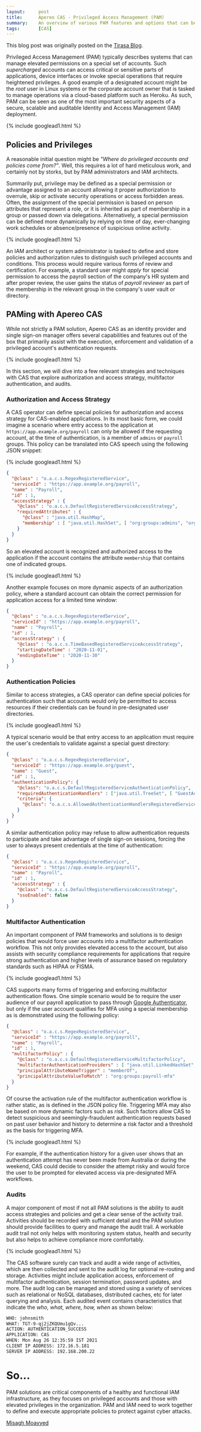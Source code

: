 ```yaml
---
layout:     post
title:      Apereo CAS - Privileged Access Management (PAM)
summary:    An overview of various PAM features and options that can be relevant in Apereo CAS deployments.
tags:       [CAS]
---
```


<div class="alert alert-success"><i class="far fa-lightbulb"></i> This blog post was originally posted on the <a href="https://www.tirasa.net/en/blog/privileged-access-management-pam-with-apereo-cas">Tirasa Blog</a>.</div>

Privileged Access Management (PAM) typically describes systems that can manage elevated permissions on a special set of accounts. Such *supercharged* accounts can access critical or sensitive parts of applications, device interfaces or invoke special operations that require heightened privileges. A good example of a designated account might be the *root* user in Linux systems or the corporate account owner that is tasked to manage operations via a cloud-based platform such as Heroku. As such, PAM can be seen as one of the most important security aspects of a secure, scalable and auditable Identity and Access Management (IAM) deployment.

{% include googlead1.html  %}
## Policies and Privileges

A reasonable initial question might be *"Where do privileged accounts and policies come from?"*. Well, this requires a lot of hard meticulous work, and certainly not by storks, but by PAM administrators and IAM architects.
 
Summarily put, privilege may be defined as a special permission or advantage assigned to an account allowing it proper authorization to overrule, skip or activate security operations or access forbidden areas. Often, the assignment of the special permission is based on person attributes that represent a role, or it is inherited as part of membership in a group or passed down via delegations. Alternatively, a special permission can be defined more dynamically by relying on time of day, ever-changing work schedules or absence/presence of suspicious online activity. 

{% include googlead1.html  %}

An IAM architect or system administrator is tasked to define and store policies and authorization rules to distinguish such privileged accounts and conditions. This process would require various forms of review and certification. For example, a standard user might *apply* for special permission to access the payroll section of the company's HR system and after proper review, the user gains the status of *payroll reviewer* as part of the membership in the relevant group in the company's user vault or directory.

## PAMing with Apereo CAS

While not strictly a PAM solution, Apereo CAS as an identity provider and single sign-on manager offers several capabilities and features out of the box that primarily assist with the execution, enforcement and validation of a privileged account's authentication requests. 

{% include googlead1.html  %}

In this section, we will dive into a few relevant strategies and techniques with CAS that explore authorization and access strategy, multifactor authentication, and audits.

### Authorization and Access Strategy

A CAS operator can define special policies for authorization and access strategy for CAS-enabled applications. In its most basic form, we could imagine a scenario where entry access to the application at `https://app.example.org/payroll` can only be allowed if the requesting account, at the time of authentication, is a member of `admins` or `payroll` groups. This policy can be translated into CAS speech using the following JSON snippet: 

{% include googlead1.html  %}

```json
{
  "@class" : "o.a.c.s.RegexRegisteredService",
  "serviceId" : "https://app.example.org/payroll",
  "name" : "Payroll",
  "id" : 1,
  "accessStrategy" : {
    "@class" : "o.a.c.s.DefaultRegisteredServiceAccessStrategy",
    "requiredAttributes" : {
      "@class" : "java.util.HashMap",
      "membership" : [ "java.util.HashSet", [ "org:groups:admins", "org:groups:payroll" ] ]
    }
  }
}
```

So an elevated account is recognized and authorized access to the application if the account contains the attribute `membership` that contains one of indicated groups. 

{% include googlead1.html  %}

Another example focuses on more dynamic aspects of an authorization policy, where a standard account can obtain the correct permission for application access for a limited time window:

```json
{
  "@class" : "o.a.c.s.RegexRegisteredService",
  "serviceId" : "https://app.example.org/payroll",
  "name" : "Payroll",
  "id" : 1,
  "accessStrategy" : {
    "@class" : "o.a.c.s.TimeBasedRegisteredServiceAccessStrategy",
    "startingDateTime" : "2020-11-01",
    "endingDateTime" : "2020-11-30"
  }
}
```

### Authentication Policies 

Similar to access strategies, a CAS operator can define special policies for authentication such that accounts would only be permitted to access resources if their credentials can be found in pre-designated user directories. 

{% include googlead1.html  %}

A typical scenario would be that entry access to an application must require the user's credentials to validate against a special guest directory:

```json
{
  "@class" : "o.a.c.s.RegexRegisteredService",
  "serviceId" : "https://app.example.org/guest",
  "name" : "Guest",
  "id" : 1,
  "authenticationPolicy": {
    "@class": "o.a.c.s.DefaultRegisteredServiceAuthenticationPolicy",
    "requiredAuthenticationHandlers" : ["java.util.TreeSet", [ "GuestActiveDirectory" ]],
    "criteria": {
      "@class": "o.a.c.s.AllowedAuthenticationHandlersRegisteredServiceAuthenticationPolicyCriteria"
    }
  }
}
```

A similar authentication policy may refuse to allow authentication requests to participate and take advantage of single sign-on sessions, forcing the user to always present credentials at the time of authentication:

```json
{
  "@class" : "o.a.c.s.RegexRegisteredService",
  "serviceId" : "https://app.example.org/payroll",
  "name" : "Payroll",
  "id" : 1,
  "accessStrategy" : {
    "@class" : "o.a.c.s.DefaultRegisteredServiceAccessStrategy",
    "ssoEnabled": false
  }
}
```

### Multifactor Authentication

An important component of PAM frameworks and solutions is to design policies that would force user accounts into a multifactor authentication workflow. This not only provides elevated access to the account, but also assists with security compliance requirements for applications that require strong authentication and higher levels of assurance based on regulatory standards such as HIPAA or FISMA. 

{% include googlead1.html  %}

CAS supports many forms of triggering and enforcing multifactor authentication flows. One simple scenario would be to require the user audience of our payroll application to pass through [Google Authenticator](https://www.wikiwand.com/en/Google_Authenticator), but only if the user account qualifies for MFA using a special membership as is demonstrated using the following policy:

```json
{
  "@class" : "o.a.c.s.RegexRegisteredService",
  "serviceId" : "https://app.example.org/payroll",
  "name" : "Payroll",
  "id" : 1,
  "multifactorPolicy" : {
    "@class" : "o.a.c.s.DefaultRegisteredServiceMultifactorPolicy",
    "multifactorAuthenticationProviders" : [ "java.util.LinkedHashSet", [ "mfa-gauth" ] ],
    "principalAttributeNameTrigger" : "memberOf",
    "principalAttributeValueToMatch" : "org:groups:payroll-mfa"
  }
}
```

Of course the activation rule of the multifactor authentication workflow is rather static, as is defined in the JSON policy file. Triggering MFA may also be based on more dynamic factors such as *risk*. Such factors allow CAS to detect suspicious and seemingly-fraudulent authentication requests based on past user behavior and history to determine a risk factor and a threshold as the basis for triggering MFA. 

{% include googlead1.html  %}

For example, if the authentication history for a given user shows that an authentication attempt has never been made from Australia or during the weekend, CAS could decide to consider the attempt risky and would force the user to be prompted for elevated access via pre-designated MFA workflows.

### Audits

A major component of most if not all PAM solutions is the ability to audit access strategies and policies and get a clear sense of the activity trail. Activities should be recorded with sufficient detail and the PAM solution should provide facilities to query and manage the audit trail. A workable audit trail not only helps with monitoring system status, health and security but also helps to achieve compliance more comfortably.

{% include googlead1.html  %}

The CAS software surely can track and audit a wide range of activities, which are then collected and sent to the audit log for optional re-routing and storage. Activities might include application access, enforcement of multifactor authentication, session termination, password updates, and more. The audit log can be managed and stored using a variety of services such as relational or NoSQL databases, distributed caches, etc for later querying and analysis. Each audited event contains characteristics that indicate the *who, what, where, how, when* as shown below:

```bash
WHO: johnsmith
WHAT: TGT-9-qj2jZKQUmu1gQv...
ACTION: AUTHENTICATION_SUCCESS
APPLICATION: CAS
WHEN: Mon Aug 26 12:35:59 IST 2021
CLIENT IP ADDRESS: 172.16.5.181
SERVER IP ADDRESS: 192.168.200.22
```

# So...

PAM solutions are critical components of a healthy and functional IAM infrastructure, as they focuses on privileged accounts and those with elevated privileges in the organization. PAM and IAM need to work together to define and execute appropriate policies to protect against cyber attacks. 

[Misagh Moayyed](https://fawnoos.com)
